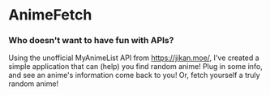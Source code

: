 # AnimeFetch
 
### Who doesn't want to have fun with APIs?
Using the unofficial MyAnimeList API from https://jikan.moe/, I've created a simple application that can (help) you find random anime! Plug in some info, and see an anime's information come back to you! Or, fetch yourself a truly random anime!
